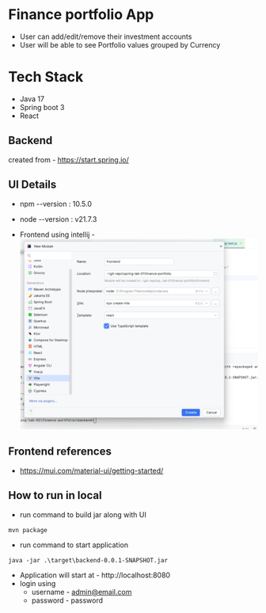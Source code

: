 # Finance portfolio App
 - User can add/edit/remove their investment accounts 
 - User will be able to see Portfolio values grouped by Currency

# Tech Stack
- Java 17
- Spring boot 3
- React

## Backend 
created from - https://start.spring.io/

## UI Details
- npm --version :  10.5.0
- node --version : v21.7.3

- Frontend using intellij - ![](ui-create-img.png)


## Frontend references
 - https://mui.com/material-ui/getting-started/


## How to run in local 
- run command to build jar along with UI
```
mvn package 
```
- run command to start application 
```
java -jar .\target\backend-0.0.1-SNAPSHOT.jar
```

- Application will start at - http://localhost:8080
- login using 
  - username - admin@email.com
  - password - password